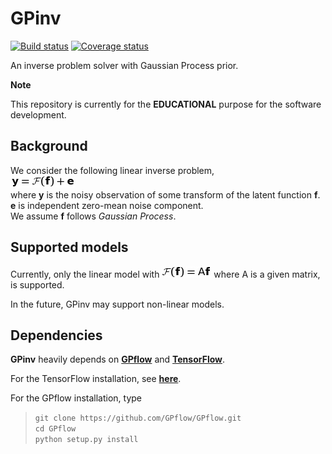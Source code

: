 # GPinv
[![Build status](https://codeship.com/projects/8e8c5940-5322-0134-e799-4668b3c53a58/status?branch=master)](https://codeship.com/projects/147609)
[![Coverage status](https://codecov.io/gh/fujii-team/GPinv/branch/master/graph/badge.svg)](https://codecov.io/gh/fujii-team/GPinv)

An inverse problem solver with Gaussian Process prior.

**Note**

This repository is currently for the **EDUCATIONAL** purpose for the software development.

## Background

We consider the following linear inverse problem,  
<img src=doc/readme_imgs/definition.png>  
where
**y** is the noisy observation of
some transform of the latent function **f**.  
**e** is independent zero-mean noise component.  
We assume **f** follows *Gaussian Process*.

## Supported models
Currently, only the linear model with
<img src=doc/readme_imgs/linear_model.png>  where A is a given matrix,
is supported.

In the future, GPinv may support
non-linear models.


## Dependencies
**GPinv** heavily depends on
[**GPflow**](https://github.com/GPflow/GPflow)
and [**TensorFlow**](https://www.tensorflow.org/).

For the TensorFlow installation,
see [**here**](https://www.tensorflow.org/versions/r0.10/get_started/os_setup.html).

For the GPflow installation, type
> `git clone https://github.com/GPflow/GPflow.git`  
> `cd GPflow`  
> `python setup.py install`
